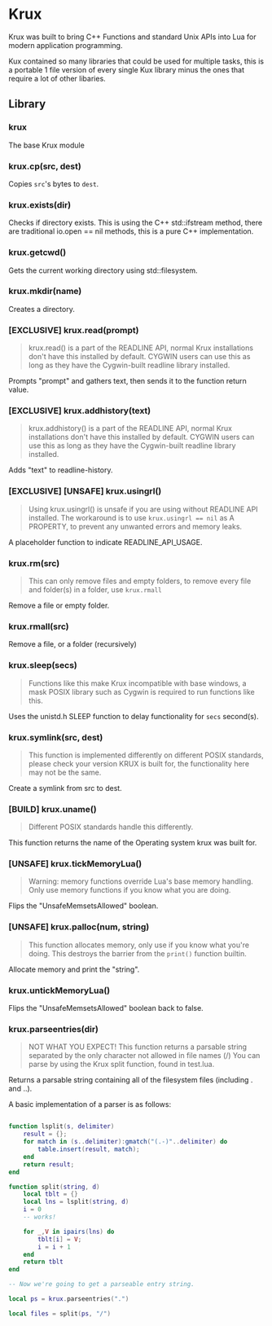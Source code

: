 <!--
 Copyright 2022 Kai D. Gonzalez
 
 Licensed under the Apache License, Version 2.0 (the "License");
 you may not use this file except in compliance with the License.
 You may obtain a copy of the License at
 
     http://www.apache.org/licenses/LICENSE-2.0
 
 Unless required by applicable law or agreed to in writing, software
 distributed under the License is distributed on an "AS IS" BASIS,
 WITHOUT WARRANTIES OR CONDITIONS OF ANY KIND, either express or implied.
 See the License for the specific language governing permissions and
 limitations under the License.
-->

# Krux

Krux was built to bring C++ Functions and standard Unix APIs into Lua for modern application programming.

Kux contained so many libraries that could be used for multiple tasks, this is a portable 1 file version of 
every single Kux library minus the ones that require a lot of other libaries.

## Library

### krux

The base Krux module

### krux.cp(src, dest)

Copies `src`'s bytes to `dest`.

### krux.exists(dir)

Checks if directory exists. This is using the C++ std::ifstream method, there are traditional
io.open == nil methods, this is a pure C++ implementation.

### krux.getcwd()

Gets the current working directory using std::filesystem.

### krux.mkdir(name)

Creates a directory.

### [EXCLUSIVE] krux.read(prompt)

> krux.read() is a part of the READLINE API, normal Krux installations don't have this installed by default.
> CYGWIN users can use this as long as they have the Cygwin-built readline library installed.

Prompts "prompt" and gathers text, then sends it to the function return value.

### [EXCLUSIVE] krux.addhistory(text)

> krux.addhistory() is a part of the READLINE API, normal Krux installations don't have this installed by default.
> CYGWIN users can use this as long as they have the Cygwin-built readline library installed.

Adds "text" to readline-history.

### [EXCLUSIVE] [UNSAFE] krux.usingrl() 

> Using krux.usingrl() is unsafe if you are using without READLINE API installed.
> The workaround is to use `krux.usingrl == nil` as A PROPERTY, to prevent any unwanted errors and memory leaks.

A placeholder function to indicate READLINE_API_USAGE.

### krux.rm(src)

> This can only remove files and empty folders, to remove every file and folder(s) in a folder,
> use `krux.rmall`

Remove a file or empty folder.

### krux.rmall(src)

Remove a file, or a folder (recursively)

### krux.sleep(secs)

> Functions like this make Krux incompatible with base windows, a mask POSIX library such as
> Cygwin is required to run functions like this.

Uses the unistd.h SLEEP function to delay functionality for `secs` second(s).

### krux.symlink(src, dest)

> This function is implemented differently on different POSIX standards, please check your version KRUX
> is built for, the functionality here may not be the same.

Create a symlink from src to dest.

### [BUILD] krux.uname()

> Different POSIX standards handle this differently.

This function returns the name of the Operating system krux was built for.

### [UNSAFE] krux.tickMemoryLua()

> Warning: memory functions override Lua's base memory handling.
> Only use memory functions if you know what you are doing.

Flips the "UnsafeMemsetsAllowed" boolean.

### [UNSAFE] krux.palloc(num, string)

> This function allocates memory, only use if you know what you're doing.
> This destroys the barrier from the `print()` function builtin.

Allocate memory and print the "string".

### krux.untickMemoryLua()

Flips the "UnsafeMemsetsAllowed" boolean back to false.

### krux.parseentries(dir)

> NOT WHAT YOU EXPECT!
> This function returns a parsable string separated by the only character not allowed in file names (/)
> You can parse by using the Krux split function, found in test.lua.

Returns a parsable string containing all of the filesystem files (including . and ..).

A basic implementation of a parser is as follows:

```lua

function lsplit(s, delimiter)
    result = {};
    for match in (s..delimiter):gmatch("(.-)"..delimiter) do
        table.insert(result, match);
    end
    return result;
end

function split(string, d)
    local tblt = {}
    local lns = lsplit(string, d)
    i = 0
    -- works!

    for _,V in ipairs(lns) do
        tblt[i] = V;
        i = i + 1
    end
    return tblt
end

-- Now we're going to get a parseable entry string.

local ps = krux.parseentries(".")

local files = split(ps, "/")

```